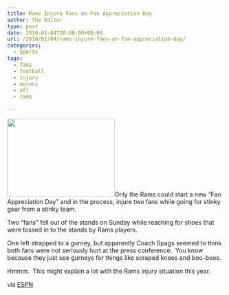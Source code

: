 ```yaml
---
title: Rams Injure Fans on Fan Appreciation Day
author: The Editor
type: post
date: 2010-01-04T20:00:00+00:00
url: /2010/01/04/rams-injure-fans-on-fan-appreciation-day/
categories:
  - Sports
tags:
  - fans
  - football
  - injury
  - morons
  - nfl
  - rams

---
```

[<img class="alignright size-full wp-image-2732" title="rams_fan" src="http://punchingkitty.com/wp-content/uploads/2010/01/rams_fan.jpg" alt="" width="250" height="181" />][1]Only the Rams could start a new &#8220;Fan Appreciation Day&#8221; and in the process, injure two fans while going for stinky gear from a stinky team.

Two &#8220;fans&#8221; fell out of the stands on Sunday while reaching for shoes that were tossed in to the stands by Rams players.

One left strapped to a gurney, but apparently Coach Spags seemed to think both fans were not seriously hurt at the press conference.  You know because they just use gurneys for things like scraped knees and boo-boos.

Hmmm.  This might explain a lot with the Rams injury situation this year.

via <a href="http://sports.espn.go.com/nfl/news/story?id=4793315" target="_blank">ESPN</a>

 [1]: http://punchingkitty.com/wp-content/uploads/2010/01/rams_fan.jpg